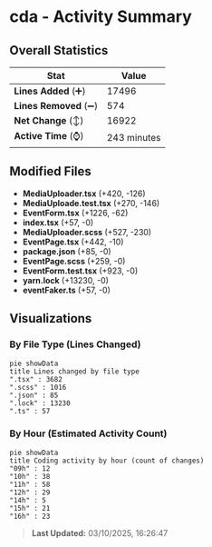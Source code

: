 # cda - Activity Summary 

## Overall Statistics

| Stat                   | Value                                                             |
| ---------------------- | ----------------------------------------------------------------- |
| **Lines Added** (➕)   | 17496                                          |
| **Lines Removed** (➖) | 574                                        |
| **Net Change** (↕)    | 16922                |
| **Active Time** (⌚)   | 243 minutes |


## Modified Files
- **MediaUploader.tsx** (+420, -126)
- **MediaUploade.test.tsx** (+270, -146)
- **EventForm.tsx** (+1226, -62)
- **index.tsx** (+57, -0)
- **MediaUploader.scss** (+527, -230)
- **EventPage.tsx** (+442, -10)
- **package.json** (+85, -0)
- **EventPage.scss** (+259, -0)
- **EventForm.test.tsx** (+923, -0)
- **yarn.lock** (+13230, -0)
- **eventFaker.ts** (+57, -0)

## Visualizations

### By File Type (Lines Changed)

```mermaid
pie showData
title Lines changed by file type
".tsx" : 3682
".scss" : 1016
".json" : 85
".lock" : 13230
".ts" : 57
```

### By Hour (Estimated Activity Count)

```mermaid
pie showData
title Coding activity by hour (count of changes)
"09h" : 12
"10h" : 38
"11h" : 58
"12h" : 29
"14h" : 5
"15h" : 21
"16h" : 23
```


> **Last Updated:** 03/10/2025, 16:26:47